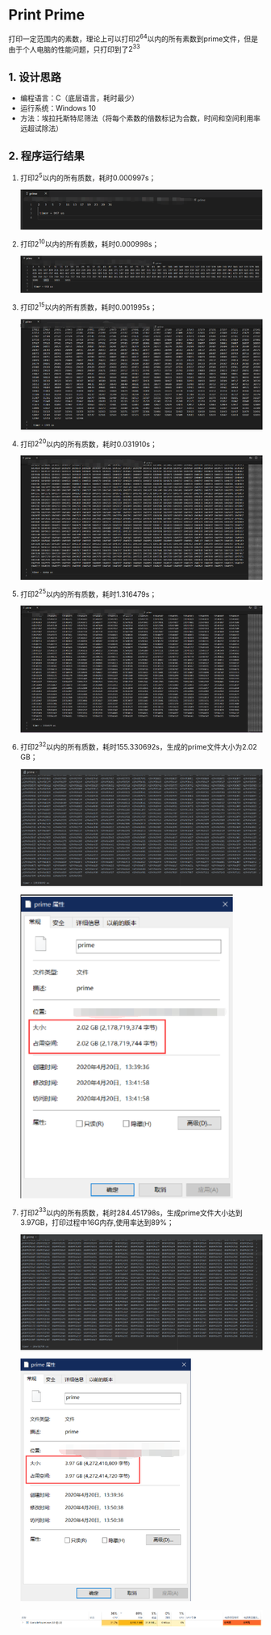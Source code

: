 # Print Prime

打印一定范围内的素数，理论上可以打印$2^{64}$以内的所有素数到prime文件，但是由于个人电脑的性能问题，只打印到了$2^{33}$

## 1. 设计思路

- 编程语言：C（底层语言，耗时最少）
- 运行系统：Windows 10
- 方法：埃拉托斯特尼筛法（将每个素数的倍数标记为合数，时间和空间利用率远超试除法）

## 2. 程序运行结果

1. 打印$2^5$以内的所有质数，耗时0.000997s；

   ![](/img/01.png)

2. 打印$2^{10}$以内的所有质数，耗时0.000998s；

   ![](/img/02.png)

3. 打印$2^{15}$以内的所有质数，耗时0.001995s；

   ![](/img/03.png)

4. 打印$2^{20}$以内的所有质数，耗时0.031910s；

   ![](/img/04.png)

5. 打印$2^{25}$以内的所有质数，耗时1.316479s；

   ![](/img/05.png)

6. 打印$2^{32}$以内的所有质数，耗时155.330692s，生成的prime文件大小为2.02 GB；

   ![](/img/06.png)

   <img src="/img/07.png" />

7. 打印$2^{33}$以内的所有质数，耗时284.451798s，生成prime文件大小达到3.97GB，打印过程中16G内存,使用率达到89%；

   ![](/img/08.png)

   <img src="/img/09.png" />

   ![](/img/10.png)
